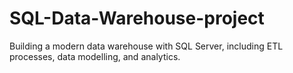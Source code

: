 # SQL-Data-Warehouse-project
Building a modern data warehouse with SQL Server, including ETL processes, data modelling, and analytics.
